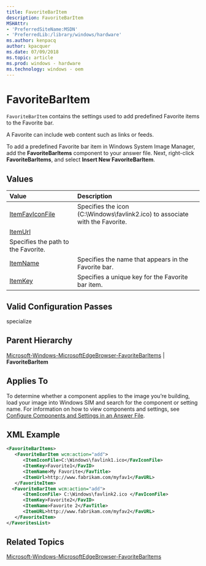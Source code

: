 ```yaml
---
title: FavoriteBarItem
description: FavoriteBarItem
MSHAttr:
- 'PreferredSiteName:MSDN'
- 'PreferredLib:/library/windows/hardware'
ms.author: kenpacq
author: kpacquer
ms.date: 07/09/2018
ms.topic: article
ms.prod: windows - hardware
ms.technology: windows - oem
---
```


# FavoriteBarItem

`FavoriteBarItem` contains the settings used to add predefined Favorite items to the Favorite bar.

A Favorite can include web content such as links or feeds.

To add a predefined Favorite bar item in Windows System Image Manager, add the **FavoriteBarItems** component to your answer file. Next, right-click **FavoriteBarItems**, and select **Insert New FavoriteBarItem**.

## Values

| Value                   | Description                                                                           |
|:------------------------|:--------------------------------------------------------------------------------------|
| [ItemFavIconFile](microsoft-windows-microsoftedgebrowser-favoritebaritems-favoritebaritem-itemfaviconfile.md)    | Specifies the icon (C:\Windows\favlink2.ico) to associate with the Favorite.    |
| [ItemUrl](microsoft-windows-microsoftedgebrowser-favoritebaritems-favoritebaritem-itemurl.md)    | 
Specifies the path to the Favorite.  |
| [ItemName](microsoft-windows-microsoftedgebrowser-favoritebaritems-favoritebaritem-itemname.md)    |    Specifies the name that appears in the Favorite bar.  |
| [ItemKey](microsoft-windows-microsoftedgebrowser-favoritebaritems-favoritebaritem-itemkey.md)    |  Specifies a unique key for the Favorite bar item.  |

## Valid Configuration Passes

specialize

## Parent Hierarchy

[Microsoft-Windows-MicrosoftEdgeBrowser-FavoriteBarItems](microsoft-windows-microsoftedgebrowser-favoritebaritems.md) | **FavoriteBarItem**

## Applies To

To determine whether a component applies to the image you’re building, load your image into Windows SIM and search for the component or setting name. For information on how to view components and settings, see [Configure Components and Settings in an Answer File](https://docs.microsoft.com/en-us/windows-hardware/customize/desktop/wsim/configure-components-and-settings-in-an-answer-file).

## XML Example

```XML
<FavoriteBarItems>
   <FavoriteBarItem wcm:action="add">
      <ItemIconFile>C:\Windows\favlink1.ico</FavIconFile>
      <ItemKey>Favorite1</FavID>
      <ItemName>My Favorite</FavTitle>
      <ItemUrl>http://www.fabrikam.com/myfav1</FavURL>
   </FavoriteItem>
  <FavoriteBarItem wcm:action="add">
      <ItemIconFile> C:\Windows\favlink2.ico </FavIconFile>
      <ItemKey>Favorite2</FavID>
      <ItemName>Favorite 2</FavTitle>
      <ItemURL>http://www.fabrikam.com/myfav2</FavURL>
   </FavoriteItem>
</FavoritesList>
```

## Related Topics

[Microsoft-Windows-MicrosoftEdgeBrowser-FavoriteBarItems](microsoft-windows-microsoftedgebrowser-favoritebaritems.md)
